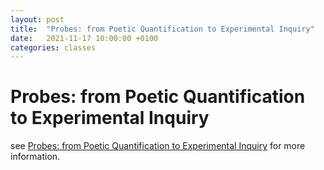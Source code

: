 ```yaml
---
layout: post
title:  "Probes: from Poetic Quantification to Experimental Inquiry"
date:   2021-11-17 10:00:00 +0100
categories: classes
---
```


# Probes: from Poetic Quantification to Experimental Inquiry


see [Probes: from Poetic Quantification to Experimental Inquiry](https://blogs.digitalmedia-bremen.de/probes/) for more information.



